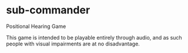 # sub-commander
Positional Hearing Game

This game is intended to be playable entirely through audio, and as such people with visual impairments are at no disadvantage.
